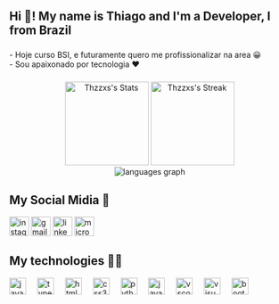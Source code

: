 <h2 align="left">Hi 👋! My name is Thiago and I'm a Developer, I from Brazil</h2>

###

<p align="left">- Hoje curso BSI, e futuramente quero me profissionalizar na area 😀<br>- Sou apaixonado por tecnologia ❤️</p>

###

<div align="center">
<img src="https://github-readme-stats.vercel.app/api?username=Thzzxs&theme=dracula&show_icons=true&hide_border=false&count_private=true" alt="Thzzxs's Stats" height="150" >
  <img src="https://github-readme-streak-stats.herokuapp.com/?user=Thzzxs&theme=dracula&hide_border=false" alt="Thzzxs's Streak" height="150">
<br>
<img src="https://github-readme-stats.vercel.app/api/top-langs?username=Thzzxs&locale=en&hide_title=false&layout=compact&card_width=320&langs_count=5&theme=dracula&hide_border=false&order=2"  alt="languages graph"  />
</div>

###

<h2 align="left">My Social Midia 📱 </h2>

<div align="left">
  <img src="https://img.shields.io/static/v1?message=Instagram&logo=instagram&label=&color=E4405F&logoColor=white&labelColor=&style=for-the-badge" height="35" alt="instagram logo"  />
  <img src="https://img.shields.io/static/v1?message=Gmail&logo=gmail&label=&color=D14836&logoColor=white&labelColor=&style=for-the-badge" height="35" alt="gmail logo"  />
  <img src="https://img.shields.io/static/v1?message=LinkedIn&logo=linkedin&label=&color=0077B5&logoColor=white&labelColor=&style=for-the-badge" height="35" alt="linkedin logo"  />
  <img src="https://img.shields.io/static/v1?message=Outlook&logo=microsoft-outlook&label=&color=0078D4&logoColor=white&labelColor=&style=for-the-badge" height="35" alt="microsoft-outlook logo"  />

###

<h2 align="left">My technologies 👨‍💻 </h2>

<div align="left">
  <img src="https://cdn.jsdelivr.net/gh/devicons/devicon/icons/javascript/javascript-original.svg" height="30" alt="javascript logo"  />
  <img width="12" />
  <img src="https://cdn.jsdelivr.net/gh/devicons/devicon/icons/typescript/typescript-original.svg" height="30" alt="typescript logo"  />
  <img width="12" />
  <img src="https://cdn.jsdelivr.net/gh/devicons/devicon/icons/html5/html5-original.svg" height="30" alt="html5 logo"  />
  <img width="12" />
  <img src="https://cdn.jsdelivr.net/gh/devicons/devicon/icons/css3/css3-original.svg" height="30" alt="css3 logo"  />
  <img width="12" />
  <img src="https://cdn.jsdelivr.net/gh/devicons/devicon/icons/python/python-original.svg" height="30" alt="python logo"  />
  <img width="12" />
  <img src="https://cdn.jsdelivr.net/gh/devicons/devicon/icons/java/java-original.svg" height="30" alt="java logo"  />
  <img width="12" />
  <img src="https://cdn.jsdelivr.net/gh/devicons/devicon/icons/vscode/vscode-original.svg" height="30" alt="vscode logo"  />
  <img width="12" />
  <img src="https://cdn.jsdelivr.net/gh/devicons/devicon/icons/visualstudio/visualstudio-plain.svg" height="30" alt="visualstudio logo"  />
  <img width="12" />
  <img src="https://cdn.jsdelivr.net/gh/devicons/devicon/icons/bootstrap/bootstrap-original.svg" height="30" alt="bootstrap logo"  />
</div>

###
  


